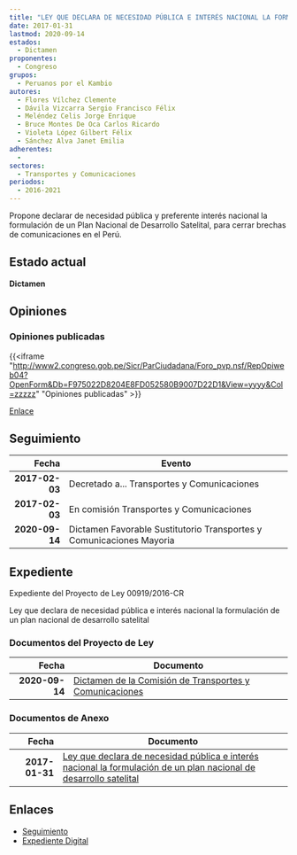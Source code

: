 ```yaml
---
title: "LEY QUE DECLARA DE NECESIDAD PÚBLICA E INTERÉS NACIONAL LA FORMULACIÓN DE UN PLAN NACIONAL DE DESARROLLO SATELITAL"
date: 2017-01-31
lastmod: 2020-09-14
estados: 
  - Dictamen
proponentes: 
  - Congreso
grupos: 
  - Peruanos por el Kambio
autores: 
  - Flores Vílchez Clemente
  - Dávila Vizcarra Sergio Francisco Félix
  - Meléndez Celis Jorge Enrique
  - Bruce Montes De Oca Carlos Ricardo
  - Violeta López Gilbert Félix
  - Sánchez Alva Janet Emilia
adherentes: 
  - 
sectores: 
  - Transportes y Comunicaciones
periodos: 
  - 2016-2021
---
```


Propone declarar de necesidad pública y preferente interés nacional la formulación de un Plan Nacional de Desarrollo Satelital, para cerrar brechas de comunicaciones en el Perú.


## Estado actual

**Dictamen**

## Opiniones

### Opiniones publicadas

{{<iframe "http://www2.congreso.gob.pe/Sicr/ParCiudadana/Foro_pvp.nsf/RepOpiweb04?OpenForm&Db=F975022D8204E8FD052580B9007D22D1&View=yyyy&Col=zzzzz" "Opiniones publicadas" >}}

[Enlace](http://www2.congreso.gob.pe/Sicr/ParCiudadana/Foro_pvp.nsf/RepOpiweb04?OpenForm&Db=F975022D8204E8FD052580B9007D22D1&View=yyyy&Col=zzzzz)

## Seguimiento

| Fecha | Evento |
|------:|--------|
| **2017-02-03** | Decretado a... Transportes y Comunicaciones|
| **2017-02-03** | En comisión Transportes y Comunicaciones|
| **2020-09-14** | Dictamen Favorable Sustitutorio Transportes y Comunicaciones Mayoria|


## Expediente

Expediente del Proyecto de Ley 00919/2016-CR

Ley que declara de necesidad pública e interés nacional la formulación de un plan nacional de desarrollo satelital


### Documentos del Proyecto de Ley

| Fecha | Documento |
|------:|--------|
| **2020-09-14** | [Dictamen de la Comisión de Transportes y Comunicaciones](http://www.leyes.congreso.gob.pe/Documentos/2016_2021/Dictamenes/Proyectos_de_Ley/00919DC23MAY-20200914.pdf) |

### Documentos de Anexo

| Fecha | Documento |
|------:|--------|
| **2017-01-31** | [Ley que declara de necesidad pública e interés nacional la formulación de un plan nacional de desarrollo satelital](http://www.leyes.congreso.gob.pe/Documentos/2016_2021/Proyectos_de_Ley_y_de_Resoluciones_Legislativas/PL0091920170131.pdf) |

## Enlaces 

- [Seguimiento](http://www2.congreso.gob.pe/Sicr/TraDocEstProc/CLProLey2016.nsf/f7fff46988ca05b1052578e100829cc7/fdc09df28e33e00c052580b9007b4f5e?OpenDocument)
- [Expediente Digital](http://www2.congreso.gob.pehttp://www2.congreso.gob.pe/Sicr/TraDocEstProc/CLProLey2016.nsf/f7fff46988ca05b1052578e100829cc7/fdc09df28e33e00c052580b9007b4f5e?OpenDocument&Click=05257FB7005EB655.eb71d0cf91d8294e05256cdf006b5706/$Body/0.1C6C)
